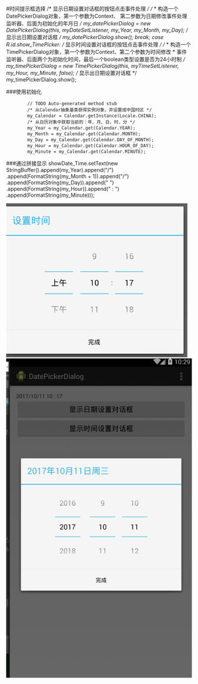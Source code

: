 #时间提示框选择
	/* 显示日期设置对话框的按钮点击事件处理 */
			/*
			 * 构造一个DatePickerDialog对象，第一个参数为Context、 第二参数为日期修改事件处理监听器、后面为初始化的年月日
			 */
                my_datePickerDialog = new DatePickerDialog(this, myDateSetListener,
                        my_Year, my_Month, my_Day);
			/* 显示出日期设置对话框 */
                my_datePickerDialog.show();
                break;
            case R.id.show_TimePicker:
			/* 显示时间设置对话框的按钮点击事件处理 */
			/*
			 * 构造一个TimePickerDialog对象，第一个参数为Context、第二个参数为时间修改
			 * 事件监听器、后面两个为初始化时间，最后一个boolean类型设置是否为24小时制
			 */
                my_timePickerDialog = new TimePickerDialog(this, myTimeSetListener,
                        my_Hour, my_Minute, false);
			/* 显示出日期设置对话框 */
                my_timePickerDialog.show();
                
 ###使用初始化

            // TODO Auto-generated method stub
            /* 从Calendar抽象基类获得实例对象，并设置成中国时区 */
            my_Calendar = Calendar.getInstance(Locale.CHINA);
            /* 从日历对象中获取当前的：年、月、日、时、分 */
            my_Year = my_Calendar.get(Calendar.YEAR);
            my_Month = my_Calendar.get(Calendar.MONTH);
            my_Day = my_Calendar.get(Calendar.DAY_OF_MONTH);
            my_Hour = my_Calendar.get(Calendar.HOUR_OF_DAY);
            my_Minute = my_Calendar.get(Calendar.MINUTE);
            
 ###通过拼接显示
       showDate_Time.setText(new StringBuffer().append(my_Year).append("/")
                     .append(FormatString(my_Month + 1)).append("/")
                     .append(FormatString(my_Day)).append(" ")
                     .append(FormatString(my_Hour)).append(" : ")
                     .append(FormatString(my_Minute)));
                     
                     
![图片](https://github.com/yufeilong92/DatePickerDialog/blob/master/icon/b.png)
![图片](https://github.com/yufeilong92/DatePickerDialog/blob/master/icon/a.png)